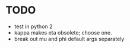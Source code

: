 # TODO

- test in python 2
- kappa makes eta obsolete; choose one.
- break out mu and phi default args separately
